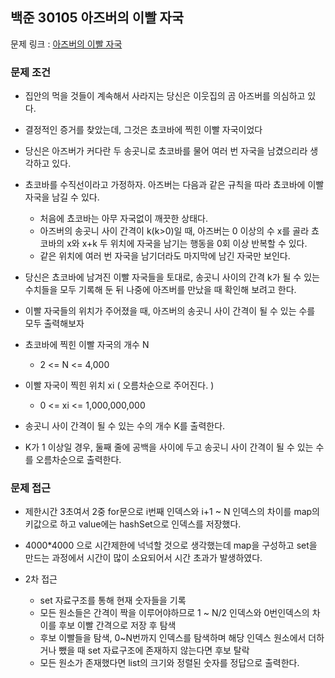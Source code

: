 ## 백준 30105 아즈버의 이빨 자국

문제 링크 : [아즈버의 이빨 자국](https://www.acmicpc.net/problem/30105)

### 문제 조건

- 집안의 먹을 것들이 계속해서 사라지는 당신은 이웃집의 곰 아즈버를 의심하고 있다.
- 결정적인 증거를 찾았는데, 그것은 쵸코바에 찍힌 이빨 자국이었다
- 당신은 아즈버가 커다란 두 송곳니로 쵸코바를 물어 여러 번 자국을 남겼으리라 생각하고 있다.
- 쵸코바를 수직선이라고 가정하자. 아즈버는 다음과 같은 규칙을 따라 쵸코바에 이빨 자국을 남길 수 있다.
    - 처음에 쵸코바는 아무 자국없이 깨끗한 상태다.
    - 아즈버의 송곳니 사이 간격이 k(k>0)일 때, 아즈버는 0 이상의 수 x를 골라 쵸코바의 x와 x+k 두 위치에 자국을 남기는 행동을 0회 이상 반복할 수 있다.
    - 같은 위치에 여러 번 자국을 남기더라도 마지막에 남긴 자국만 보인다.
- 당신은 쵸코바에 남겨진 이빨 자국들을 토대로, 송곳니 사이의 간격 k가 될 수 있는 수치들을 모두 기록해 둔 뒤 나중에 아즈버를 만났을 때 확인해 보려고 한다.
- 이빨 자국들의 위치가 주어졌을 때, 아즈버의 송곳니 사이 간격이 될 수 있는 수를 모두 출력해보자

- 쵸코바에 찍힌 이빨 자국의 개수 N
    - 2 <= N <= 4,000
- 이빨 자국이 찍힌 위치 xi ( 오름차순으로 주어진다. )
    - 0 <= xi <= 1,000,000,000
- 송곳니 사이 간격이 될 수 있는 수의 개수 K를 출력한다.
- K가 1 이상일 경우, 둘째 줄에 공백을 사이에 두고 송곳니 사이 간격이 될 수 있는 수를 오름차순으로 출력한다.

### 문제 접근

- 제한시간 3초여서 2중 for문으로 i번째 인덱스와 i+1 ~ N 인덱스의 차이를 map의 키값으로 하고 value에는 hashSet으로 인덱스를 저장했다.
- 4000*4000 으로 시간제한에 넉넉할 것으로 생각했는데 map을 구성하고 set을 만드는 과정에서 시간이 많이 소요되어서 시간 초과가 발생하였다.

- 2차 접근
    - set 자료구조를 통해 현재 숫자들을 기록
    - 모든 원소들은 간격이 짝을 이루어야하므로 1 ~ N/2 인덱스와 0번인덱스의 차이를 후보 이빨 간격으로 저장 후 탐색
    - 후보 이빨들을 탐색, 0~N번까지 인덱스를 탐색하며 해당 인덱스 원소에서 더하거나 뺐을 때 set 자료구조에 존재하지 않는다면 후보 탈락
    - 모든 원소가 존재했다면 list의 크기와 정렬된 숫자를 정답으로 출력한다.
